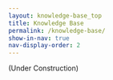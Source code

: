 ```yaml
---
layout: knowledge-base_top
title: Knowledge Base
permalink: /knowledge-base/
show-in-nav: true
nav-display-order: 2
---
```

(Under Construction)